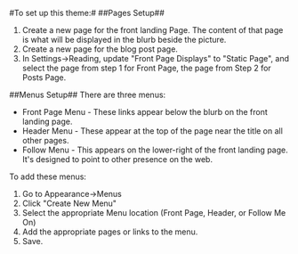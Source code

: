 #To set up this theme:#
##Pages Setup##
1. Create a new page for the front landing Page. The content of that page is what will be displayed in the blurb beside the picture.
2. Create a new page for the blog post page.
3. In Settings->Reading, update "Front Page Displays" to "Static Page", and select the page from step 1 for Front Page, the page from Step 2 for Posts Page.

##Menus Setup##
There are three menus:
* Front Page Menu - These links appear below the blurb on the front landing page.
* Header Menu - These appear at the top of the page near the title on all other pages.
* Follow Menu - This appears on the lower-right of the front landing page. It's designed to point to other presence on the web.

To add these menus:
1) Go to Appearance->Menus
2) Click "Create New Menu"
3) Select the appropriate Menu location (Front Page, Header, or Follow Me On)
4) Add the appropriate pages or links to the menu.
5) Save.